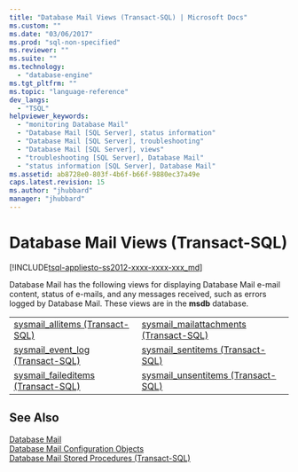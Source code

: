 ```yaml
---
title: "Database Mail Views (Transact-SQL) | Microsoft Docs"
ms.custom: ""
ms.date: "03/06/2017"
ms.prod: "sql-non-specified"
ms.reviewer: ""
ms.suite: ""
ms.technology: 
  - "database-engine"
ms.tgt_pltfrm: ""
ms.topic: "language-reference"
dev_langs: 
  - "TSQL"
helpviewer_keywords: 
  - "monitoring Database Mail"
  - "Database Mail [SQL Server], status information"
  - "Database Mail [SQL Server], troubleshooting"
  - "Database Mail [SQL Server], views"
  - "troubleshooting [SQL Server], Database Mail"
  - "status information [SQL Server], Database Mail"
ms.assetid: ab8728e0-803f-4b6f-b66f-9880ec37a49e
caps.latest.revision: 15
ms.author: "jhubbard"
manager: "jhubbard"
---
```

# Database Mail Views (Transact-SQL)
[!INCLUDE[tsql-appliesto-ss2012-xxxx-xxxx-xxx_md](../../../integration-services/system/stored-procedures/includes/tsql-appliesto-ss2012-xxxx-xxxx-xxx-md.md)]

  Database Mail has the following views for displaying Database Mail e-mail content, status of e-mails, and any messages received, such as errors logged by Database Mail. These views are in the **msdb** database.  
  
|||  
|-|-|  
|[sysmail_allitems &#40;Transact-SQL&#41;](../../../relational-databases/reference/system-catalog-views/sysmail-allitems-transact-sql.md)|[sysmail_mailattachments &#40;Transact-SQL&#41;](../../../relational-databases/reference/system-catalog-views/sysmail-mailattachments-transact-sql.md)|  
|[sysmail_event_log &#40;Transact-SQL&#41;](../../../relational-databases/reference/system-catalog-views/sysmail-event-log-transact-sql.md)|[sysmail_sentitems &#40;Transact-SQL&#41;](../../../relational-databases/reference/system-catalog-views/sysmail-sentitems-transact-sql.md)|  
|[sysmail_faileditems &#40;Transact-SQL&#41;](../../../relational-databases/reference/system-catalog-views/sysmail-faileditems-transact-sql.md)|[sysmail_unsentitems &#40;Transact-SQL&#41;](../../../relational-databases/reference/system-catalog-views/sysmail-unsentitems-transact-sql.md)|  
  
## See Also  
 [Database Mail](../../../relational-databases/database-mail/database-mail.md)   
 [Database Mail Configuration Objects](../../../relational-databases/database-mail/database-mail-configuration-objects.md)   
 [Database Mail Stored Procedures &#40;Transact-SQL&#41;](../../../relational-databases/reference/system-stored-procedures/database-mail-stored-procedures-transact-sql.md)  
  
  